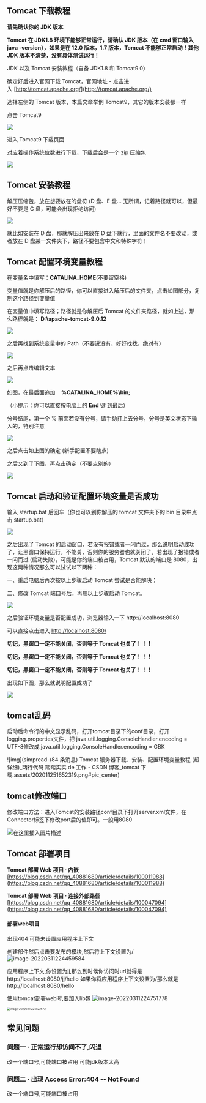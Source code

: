 



Tomcat 下载教程
-----------

**请先确认你的 JDK 版本**

**Tomcat 在 JDK1.8 环境下能够正常运行，请确认 JDK 版本（在 cmd 窗口输入 java -version），如果是在 12.0 版本，1.7 版本，Tomcat 不能够正常启动！其他 JDK 版本不清楚，没有具体测试运行！**



JDK 以及 Tomcat 安装教程（自备 JDK1.8 和 Tomcat9.0）

确定好后进入官网下载 Tomcat，官网地址 - 点击进入 [http://tomcat.apache.org/](http://tomcat.apache.org/)

选择左侧的 Tomcat 版本，本篇文章举例 Tomcat9，其它的版本安装都一样

点击 Tomcat9

![](tomcat配置部署.assets/watermark,type_ZmFuZ3poZW5naGVpdGk,shadow_10,text_aHR0cHM6Ly9ibG9nLmNzZG4ubmV0L3FxXzQwODgxNjgw,size_16,color_FFFFFF,t_70.png)

进入 Tomcat9 下载页面

对应着操作系统位数进行下载，下载后会是一个 zip 压缩包

![](tomcat配置部署.assets/watermark,type_ZmFuZ3poZW5naGVpdGk,shadow_10,text_aHR0cHM6Ly9ibG9nLmNzZG4ubmV0L3FxXzQwODgxNjgw,size_16,color_FFFFFF,t_70.png)

Tomcat 安装教程
-----------

解压压缩包，放在想要放在的盘符 (D 盘、E 盘... 无所谓，记着路径就可以，但最好不要是 C 盘，可能会出现拒绝访问)

![](https://img-blog.csdnimg.cn/201810311330245.png)

就比如安装在 D 盘，那就解压出来放在 D 盘下就行，里面的文件名不要改动，或者放在 D 盘某一文件夹下，路径不要包含中文和特殊字符！



Tomcat 配置环境变量教程
---------------



在变量名中填写：**CATALINA_HOME**(不要留空格)

变量值就是你解压后的路径，你可以直接进入解压后的文件夹，点击如图部分，复制这个路径到变量值

在变量值中填写路径；路径就是你解压后 Tomcat 的文件夹路径，就如上述，那么路径就是： **D:\apache-tomcat-9.0.12**

![](tomcat配置部署.assets/watermark,type_ZmFuZ3poZW5naGVpdGk,shadow_10,text_aHR0cHM6Ly9ibG9nLmNzZG4ubmV0L3FxXzQwODgxNjgw,size_16,color_FFFFFF,t_70.png)

之后再找到系统变量中的 Path（不要说没有，好好找找，绝对有）

![](tomcat配置部署.assets/watermark,type_ZmFuZ3poZW5naGVpdGk,shadow_10,text_aHR0cHM6Ly9ibG9nLmNzZG4ubmV0L3FxXzQwODgxNjgw,size_16,color_FFFFFF,t_70.png)

之后再点击编辑文本

![](tomcat配置部署.assets/watermark,type_ZmFuZ3poZW5naGVpdGk,shadow_10,text_aHR0cHM6Ly9ibG9nLmNzZG4ubmV0L3FxXzQwODgxNjgw,size_16,color_FFFFFF,t_70.png)



如图，在最后面追加    **%CATALINA_HOME%\bin;**

（小提示：你可以直接按电脑上的 **End** 键 到最后）

分号结尾，第一个 % 前面若没有分号，请手动打上去分号，分号是英文状态下输入的，特别注意

![](tomcat配置部署.assets/watermark,type_ZmFuZ3poZW5naGVpdGk,shadow_10,text_aHR0cHM6Ly9ibG9nLmNzZG4ubmV0L3FxXzQwODgxNjgw,size_16,color_FFFFFF,t_70.png)

之后点击如上图的确定 (新手配置不要瞎点)

之后又到了下图，再点击确定（不要点别的）

![](tomcat配置部署.assets/watermark,type_ZmFuZ3poZW5naGVpdGk,shadow_10,text_aHR0cHM6Ly9ibG9nLmNzZG4ubmV0L3FxXzQwODgxNjgw,size_16,color_FFFFFF,t_70.png)

Tomcat 启动和验证配置环境变量是否成功
----------------------

输入 startup.bat 后回车（你也可以到你解压的 tomcat 文件夹下的 bin 目录中点击 startup.bat）

![](tomcat配置部署.assets/watermark,type_ZmFuZ3poZW5naGVpdGk,shadow_10,text_aHR0cHM6Ly9ibG9nLmNzZG4ubmV0L3FxXzQwODgxNjgw,size_16,color_FFFFFF,t_70.png)

之后出现了 Tomcat 的启动窗口，若没有报错或者一闪而过，那么说明启动成功了，让黑窗口保持运行，不能关，否则你的服务器也就关闭了，若出现了报错或者一闪而过 (启动失败)，可能是你的端口被占用，Tomcat 默认的端口是 8080，出现这两种情况那么可以试试以下两种：

一、重启电脑后再次按以上步骤启动 Tomcat 尝试是否能解决；

二、修改 Tomcat 端口号后，再用以上步骤启动 Tomcat。



![](tomcat配置部署.assets/watermark,type_ZmFuZ3poZW5naGVpdGk,shadow_10,text_aHR0cHM6Ly9ibG9nLmNzZG4ubmV0L3FxXzQwODgxNjgw,size_16,color_FFFFFF,t_70.png)

之后验证环境变量是否配置成功，浏览器输入一下 http://localhost:8080 

可以直接点击进入 [http://localhost:8080/](http://localhost:8080/)

**切记，黑窗口一定不能关闭，否则等于 Tomcat 也关了！！！**

**切记，黑窗口一定不能关闭，否则等于 Tomcat 也关了！！！**

**切记，黑窗口一定不能关闭，否则等于 Tomcat 也关了！！！**

出现如下图，那么就说明配置成功了

![](tomcat配置部署.assets/watermark,type_ZmFuZ3poZW5naGVpdGk,shadow_10,text_aHR0cHM6Ly9ibG9nLmNzZG4ubmV0L3FxXzQwODgxNjgw,size_16,color_FFFFFF,t_70.png)



## tomcat乱码

启动后命令行的中文显示乱码，打开tomcat目录下的conf目录，打开logging.properties文件，把 java.util.logging.ConsoleHandler.encoding = UTF-8修改成 
java.util.logging.ConsoleHandler.encoding = GBK

![img](simpread-(84 条消息) Tomcat 服务器下载、安装、配置环境变量教程 (超详细)_两行代码 踏踏实实 de 工作 - CSDN 博客_tomcat 下载.assets/202011251652319.png#pic_center)



## tomcat修改端口

修改端口方法：进入Tomcat的安装路径conf目录下打开server.xml文件，在Connector标签下修改port后的值即可。一般用8080

![在这里插入图片描述](tomcat配置部署.assets/watermark,type_ZmFuZ3poZW5naGVpdGk,shadow_10,text_aHR0cHM6Ly9ibG9nLmNzZG4ubmV0L2dvb2dfbWFu,size_16,color_FFFFFF,t_70#pic_center.png)



## Tomcat 部署项目

**Tomcat 部署 Web 项目 · 内嵌** [https://blog.csdn.net/qq_40881680/article/details/100011988](https://blog.csdn.net/qq_40881680/article/details/100011988)

**Tomcat 部署 Web 项目 · 连接外部路径** [https://blog.csdn.net/qq_40881680/article/details/100047094](https://blog.csdn.net/qq_40881680/article/details/100047094)



#### 部署web项目

出现404 可能未设置应用程序上下文

创建部件然后点击要发布的模块,然后将上下文设置为/![image-20220311224459584](tomcat配置部署.assets/image-20220311224459584.png)

应用程序上下文,你设置为jj,那么到时候你访问时url就得是
http://localhost:8080/jj/hello
如果你将应用程序上下文设置为/那么就是
http://localhost:8080/hello





使用tomcat部署web时,要加入lib包
![image-20220311224751778](tomcat配置部署.assets/image-20220311224751778.png)

<img src="tomcat配置部署.assets/image-20220311224822672.png" alt="image-20220311224822672" style="zoom: 50%;" />



常见问题
----

### 问题一 · 正常运行却访问不了,闪退

改一个端口号,可能端口被占用
可能jdk版本太高



### 问题二 · 出现 Access Error:404 -- Not Found

改一个端口号,可能端口被占用










